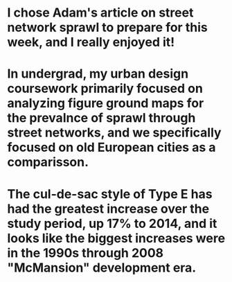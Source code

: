 
# I chose Adam's article on street network sprawl to prepare for this week, and I really enjoyed it!
# In undergrad, my urban design coursework primarily focused on analyzing figure ground maps for the prevalnce of sprawl through street networks, and we specifically focused on old European cities as a comparisson. 
# The cul-de-sac style of Type E has had the greatest increase over the study period, up 17% to 2014, and it looks like the biggest increases were in the 1990s through 2008 "McMansion" development era. 
